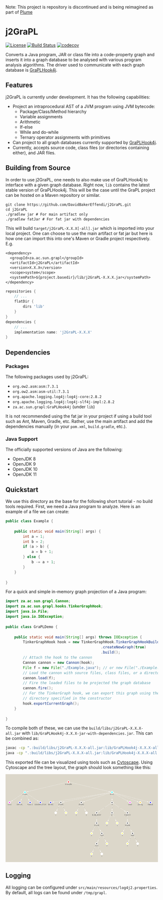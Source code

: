 Note: This project is repository is discontinued and is being reimagined as part of [Plume](https://github.com/plume-oss)

# j2GraPL
[![License](https://img.shields.io/badge/License-Apache%202.0-blue.svg)](https://opensource.org/licenses/Apache-2.0)
[![Build Status](https://travis-ci.org/DavidBakerEffendi/j2GraPL.svg?branch=develop)](https://travis-ci.org/DavidBakerEffendi/j2GraPL)
[![codecov](https://codecov.io/gh/DavidBakerEffendi/j2GraPL/branch/develop/graph/badge.svg)](https://codecov.io/gh/DavidBakerEffendi/j2GraPL)

Converts a Java program, JAR or class file into a code-property graph and inserts it into a graph database to be 
analysed with various program analysis algorithms. The driver used to communicate with each graph database is 
[GraPLHook4j](https://github.com/DavidBakerEffendi/GraPLHook4j).

## Features

j2GraPL is currently under development. It has the following capabilities:
* Project an intraprocedural AST of a JVM program using JVM bytecode:
    - Package/Class/Method hierarchy
    - Variable assignments
    - Arithmetic
    - If-else
    - While and do-while
    - Ternary operator assignments with primitives
* Can project to all graph databases currently supported by [GraPLHook4j](https://github.com/DavidBakerEffendi/GraPLHook4j).
* Currently, accepts source code, class files (or directories containing either), and JAR files.

## Building from Source

In order to use j2GraPL, one needs to also make use of GraPLHook4j to interface with a given graph database.
Right now, `lib` contains the latest stable version of GraPLHook4j. This will be the case until the GraPL project can be
hosted on a Maven repository or similar.

```shell script
git clone https://github.com/DavidBakerEffendi/j2GraPL.git
cd j2GraPL
./gradlew jar # For main artifact only
./gradlew fatJar # For fat jar with dependencies
```
This will build `target/j2GraPL-X.X.X[-all].jar` which is imported into your local project. One can choose to use the 
main artifact or fat jar but here is how one can import this into one's Maven or Gradle project respectively. E.g.
```mxml
<dependency>
  <groupId>za.ac.sun.grapl</groupId>
  <artifactId>j2GraPL</artifactId>
  <version>X.X.X</version>
  <scope>system</scope>
  <systemPath>${project.basedir}/lib/j2GraPL-X.X.X.jar</systemPath>
</dependency>
``` 
```groovy
repositories {
    // ...
    flatDir {
        dirs 'lib'
    }
}
dependencies {
    // ...
    implementation name: 'j2GraPL-X.X.X'
}
```

## Dependencies

### Packages

The following packages used by j2GraPL:

* `org.ow2.asm:asm:7.3.1`
* `org.ow2.asm:asm-util:7.3.1`
* `org.apache.logging.log4j:log4j-core:2.8.2`
* `org.apache.logging.log4j:log4j-slf4j-impl:2.8.2`
* `za.ac.sun.grapl:GraPLHook4j` (under `lib`)

It is not recommended using the fat jar in your project if using a build tool such as Ant, Maven, Gradle, etc. Rather,
use the main artifact and add the dependencies manually (in your `pom.xml`, `build.gradle`, etc.). 

### Java Support

The officially supported versions of Java are the following:
* OpenJDK 8
* OpenJDK 9
* OpenJDK 10
* OpenJDK 11

## Quickstart

We use this directory as the base for the following short tutorial - no build tools required. First, we need a Java 
program to analyze. Here is an example of a file we can create:
```java
public class Example {

	public static void main(String[] args) {
		int a = 1;
		int b = 2;
		if (a > b) {
			a = b + 1;
		} else {
			b -= a + 1;
		}
	}

}
```

For a quick and simple in-memory graph projection of a Java program:
```java
import za.ac.sun.grapl.Cannon;
import za.ac.sun.grapl.hooks.TinkerGraphHook;
import java.io.File;
import java.io.IOException;

public class GraPLDemo {

    public static void main(String[] args) throws IOException {
        TinkerGraphHook hook = new TinkerGraphHook.TinkerGraphHookBuilder("./j2grapl_demo.xml")
                                            .createNewGraph(true)
                                            .build();
        // Attach the hook to the cannon
        Cannon cannon = new Cannon(hook);
        File f = new File("./Example.java"); // or new File("./Example.class")
        // Load the cannon with source files, class files, or a directory containing either
        cannon.load(f);
        // Fire the loaded files to be projected the graph database
        cannon.fire();
        // For the TinkerGraph hook, we can export this graph using the format and 
        // directory specified in the constructor
        hook.exportCurrentGraph();
    }

}
```

To compile both of these, we can use the `build/libs/j2GraPL-X.X.X-all.jar` with 
`lib/GraPLHook4j-X.X.X-jar-with-dependencies.jar`. This can be combined as:
```bash
javac -cp ".:build/libs/j2GraPL-X.X.X-all.jar:lib/GraPLHook4j-X.X.X-all.jar:" *.java
java -cp ".:build/libs/j2GraPL-X.X.X-all.jar:lib/GraPLHook4j-X.X.X-all.jar:" GraPLDemo
```

This exported file can be visualized using tools such as [Cytoscape](https://cytoscape.org/). Using Cytoscape and 
the tree layout, the graph should look something like this:

![Example.java Graph](https://github.com/DavidBakerEffendi/j2GraPL/blob/media/graphs/GraPLDemo.png?raw=true)

## Logging

All logging can be configured under `src/main/resources/log4j2.properties`. By default, all logs can be found under 
`/tmp/grapl`.
